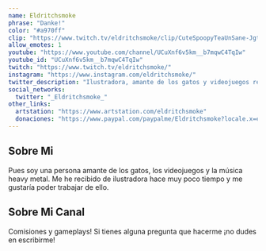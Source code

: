 ```yaml
---
name: Eldritchsmoke
phrase: "Danke!"
color: "#a970ff"
clip: "https://www.twitch.tv/eldritchsmoke/clip/CuteSpoopyTeaUnSane-JgtgmF06FfSvRxcR"
allow_emotes: 1
youtube: "https://www.youtube.com/channel/UCuXnf6v5km__b7mqwC4TqIw"
youtube_id: "UCuXnf6v5km__b7mqwC4TqIw"
twitch: "https://www.twitch.tv/eldritchsmoke/"
instagram: "https://www.instagram.com/eldritchsmoke/"
twitter_description: "Ilustradora, amante de los gatos y videojuegos retros"
social_networks:
  twitter: "_Eldritchsmoke_"
other_links:
  artstation: "https://www.artstation.com/eldritchsmoke"
  donaciones: "https://www.paypal.com/paypalme/Eldritchsmoke?locale.x=es_XC"
---
```

<h2>Sobre <span class="cursive">Mi</span></h2>
<p class="streamer-about">Pues soy una persona amante de los gatos, los videojuegos y la música heavy metal. Me he recibido de ilustradora hace muy poco tiempo y me gustaría poder trabajar de ello. </p>

<h2>Sobre <span class="cursive">Mi Canal</span></h2>
<p class="streamer-channel">Comisiones y gameplays! Si tienes alguna pregunta que hacerme ¡no dudes en escribirme!</p>
